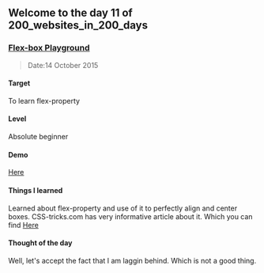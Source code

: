 ## Welcome to the day 11 of 200_websites_in_200_days
### <a href="http://codepen.io/andy1729/pen/OyxYJg?editors=110" target="_blank">Flex-box Playground</a>
> Date:14 October 2015

#### Target
  To learn flex-property

#### Level
  Absolute beginner

#### Demo
  <a href="http://codepen.io/andy1729/pen/OyxYJg?editors=110" target="_blank">Here</a>


#### Things I learned
  Learned about flex-property and use of it to perfectly align and center boxes. CSS-tricks.com has very informative article about it. Which you can find <a href="https://css-tricks.com/snippets/css/a-guide-to-flexbox/" target="_blank">Here</a>

#### Thought of the day
  Well, let's accept the fact that I am laggin behind. Which is not a good thing.
